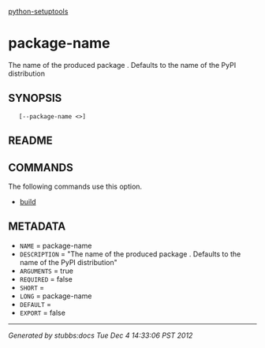 [python-setuptools](../../index.html)

# package-name

The name of the produced package . Defaults to the name of the PyPI distribution

## SYNOPSIS

       [--package-name <>]

## README



## COMMANDS

The following commands use this option.

* [build](../../commands/build/index.html)

## METADATA

* `NAME` = package-name
* `DESCRIPTION` = "The name of the produced package .  Defaults to the name of the PyPI distribution"
* `ARGUMENTS` = true
* `REQUIRED` = false
* `SHORT` = 
* `LONG` = package-name
* `DEFAULT` = 
* `EXPORT` = false

----

*Generated by stubbs:docs Tue Dec  4 14:33:06 PST 2012*

